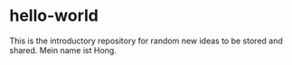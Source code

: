 # hello-world
This is the introductory repository for random new ideas to be stored and shared.
Mein name ist Hong. 
